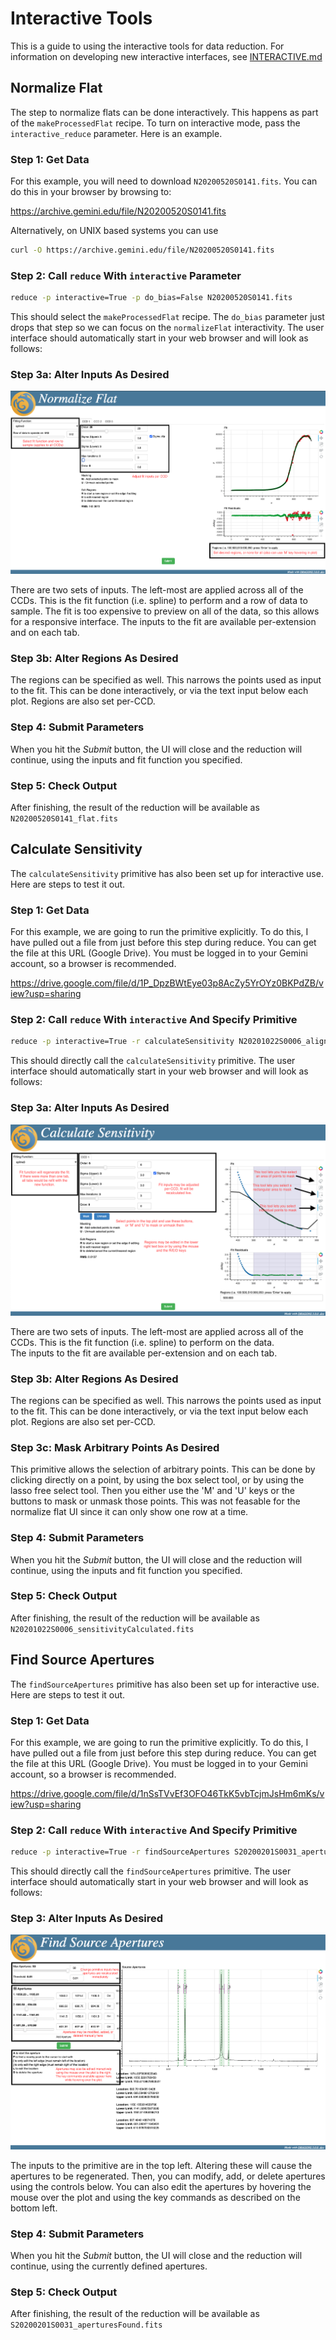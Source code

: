 # Interactive Tools

This is a guide to using the interactive tools for data reduction.
For information on developing new interactive interfaces, see
[INTERACTIVE.md](INTERACTIVE.md)

## Normalize Flat

The step to normalize flats can be done interactively.  This happens
as part of the `makeProcessedFlat` recipe.  To turn on interactive mode,
pass the `interactive_reduce` parameter.  Here is an example.

### Step 1: Get Data

For this example, you will need to download `N20200520S0141.fits`.  You
can do this in your browser by browsing to:

<https://archive.gemini.edu/file/N20200520S0141.fits>

Alternatively, on UNIX based systems you can use

```bash
curl -O https://archive.gemini.edu/file/N20200520S0141.fits
```

### Step 2: Call `reduce` With `interactive` Parameter

```bash
reduce -p interactive=True -p do_bias=False N20200520S0141.fits
```

This should select the `makeProcessedFlat` recipe.  The `do_bias` parameter
just drops that step so we can focus on the `normalizeFlat` interactivity.
The user interface should automatically start in your web browser and will
look as follows:

### Step 3a: Alter Inputs As Desired

![Normalize Flat Input Descriptions](docs/NormalizeFlatInputCallouts.png)

There are two sets of inputs.  The left-most are applied across all of the
CCDs.  This is the fit function (i.e. spline) to perform and a row of data to sample.
The fit is too expensive to preview on all of the data, so this allows for
a responsive interface.  The inputs to the fit are available per-extension
and on each tab.

### Step 3b: Alter Regions As Desired

The regions can be specified as well.  This narrows the points used as input
to the fit.  This can be done interactively, or via the text input below 
each plot.  Regions are also set per-CCD.

### Step 4: Submit Parameters

When you hit the *Submit* button, the UI will close and the reduction will
continue, using the inputs and fit function you specified.

### Step 5: Check Output

After finishing, the result of the reduction will be available as 
`N20200520S0141_flat.fits`

## Calculate Sensitivity

The `calculateSensitivity` primitive has also been set up for interactive
use.  Here are steps to test it out.

### Step 1: Get Data

For this example, we are going to run the primitive explicitly.  To do this,
I have pulled out a file from just before this step during reduce.  You can
get the file at this URL (Google Drive).  You must be logged in to your 
Gemini account, so a browser is recommended.

<https://drive.google.com/file/d/1P_DpzBWtEye03p8AcZy5YrOYz0BKPdZB/view?usp=sharing>


### Step 2: Call `reduce` With `interactive` And Specify Primitive

```bash
reduce -p interactive=True -r calculateSensitivity N20201022S0006_align.fits
```

This should directly call the `calculateSensitivity` primitive.
The user interface should automatically start in your web browser and will
look as follows:

### Step 3a: Alter Inputs As Desired

![Calculate Sensitivity Visualizer](docs/CalculateSensitivityCallouts.png)

There are two sets of inputs.  The left-most are applied across all of the
CCDs.  This is the fit function (i.e. spline) to perform on the data.  
The inputs to the fit are available per-extension
and on each tab.

### Step 3b: Alter Regions As Desired

The regions can be specified as well.  This narrows the points used as input
to the fit.  This can be done interactively, or via the text input below 
each plot.  Regions are also set per-CCD.

### Step 3c: Mask Arbitrary Points As Desired

This primitive allows the selection of arbitrary points.  This can be done
by clicking directly on a point, by using the box select tool, or by using the
lasso free select tool.  Then you either use the 'M' and 'U' keys or the 
buttons to mask or unmask those points.  This was not feasable for the
normalize flat UI since it can only show one row at a time.

### Step 4: Submit Parameters

When you hit the *Submit* button, the UI will close and the reduction will
continue, using the inputs and fit function you specified.

### Step 5: Check Output

After finishing, the result of the reduction will be available as 
`N20201022S0006_sensitivityCalculated.fits`

## Find Source Apertures

The `findSourceApertures` primitive has also been set up for interactive
use.  Here are steps to test it out.

### Step 1: Get Data

For this example, we are going to run the primitive explicitly.  To do this,
I have pulled out a file from just before this step during reduce.  You can
get the file at this URL (Google Drive).  You must be logged in to your 
Gemini account, so a browser is recommended.

<https://drive.google.com/file/d/1nSsTVvEf3OFO46TkK5vbTcjmJsHm6mKs/view?usp=sharing>


### Step 2: Call `reduce` With `interactive` And Specify Primitive

```bash
reduce -p interactive=True -r findSourceApertures S20200201S0031_aperturesTraced.fits
```

This should directly call the `findSourceApertures` primitive.
The user interface should automatically start in your web browser and will
look as follows:

### Step 3: Alter Inputs As Desired

![Find Source Apertures Visualizer](docs/FindSourceAperturesCallouts.png)

The inputs to the primitive are in the top left.  Altering these will cause the
apertures to be regenerated.  Then, you can modify, add, or delete apertures using
the controls below.  You can also edit the apertures by hovering the mouse over 
the plot and using the key commands as described on the bottom left.

### Step 4: Submit Parameters

When you hit the *Submit* button, the UI will close and the reduction will
continue, using the currently defined apertures.

### Step 5: Check Output

After finishing, the result of the reduction will be available as 
`S20200201S0031_aperturesFound.fits`

